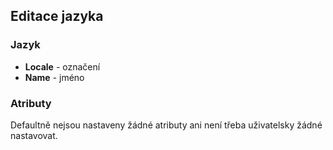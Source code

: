 ## Editace jazyka

### Jazyk

+ **Locale** - označení
+ **Name** - jméno


### Atributy

Defaultně nejsou nastaveny žádné atributy ani není třeba uživatelsky žádné nastavovat.